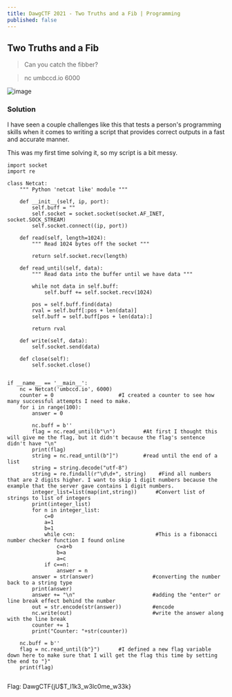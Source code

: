 ```yaml
---
title: DawgCTF 2021 - Two Truths and a Fib | Programming
published: false
---
```


## [](#header-2)Two Truths and a Fib

> Can you catch the fibber?

> nc umbccd.io 6000

![image](https://photos.google.com/lr/photo/AH6roBPiVfaNKNO5LZXGseCiJMEAMRyXfNYCaP5M-1qQNv36XUeOjTfBrDqS1E_ccAVPY1a3ofTvjSRDdUpGsNkvBphRWkToAQ)

### [](#header-3)Solution

I have seen a couple challenges like this that tests a person's programming skills when it comes to writing a script that provides correct outputs in a fast and accurate manner.

This was my first time solving it, so my script is a bit messy.

```
import socket
import re

class Netcat:
    """ Python 'netcat like' module """

    def __init__(self, ip, port):
        self.buff = ""
        self.socket = socket.socket(socket.AF_INET, socket.SOCK_STREAM)
        self.socket.connect((ip, port))

    def read(self, length=1024):
        """ Read 1024 bytes off the socket """

        return self.socket.recv(length)

    def read_until(self, data):
        """ Read data into the buffer until we have data """

        while not data in self.buff:
            self.buff += self.socket.recv(1024)

        pos = self.buff.find(data)
        rval = self.buff[:pos + len(data)]
        self.buff = self.buff[pos + len(data):]

        return rval

    def write(self, data):
        self.socket.send(data)

    def close(self):
        self.socket.close()


if __name__ == '__main__':
    nc = Netcat('umbccd.io', 6000)
    counter = 0                     #I created a counter to see how many successful attempts I need to make.
    for i in range(100):
        answer = 0

        nc.buff = b''
        flag = nc.read_until(b"\n")         #At first I thought this will give me the flag, but it didn't because the flag's sentence didn't have "\n"
        print(flag)
        string = nc.read_until(b"]")        #read until the end of a list
        string = string.decode("utf-8")       
        string = re.findall(r"\d\d+", string)    #Find all numbers that are 2 digits higher. I want to skip 1 digit numbers because the example that the server gave contains 1 digit numbers.
        integer_list=list(map(int,string))      #Convert list of strings to list of integers
        print(integer_list)
        for n in integer_list:                
            c=0
            a=1
            b=1
            while c<n:                          #This is a fibonacci number checker function I found online
                c=a+b
                b=a
                a=c
            if c==n:
                answer = n
        answer = str(answer)                   #converting the number back to a string type
        print(answer)
        answer += "\n"                         #adding the "enter" or line break effect behind the number
        out = str.encode(str(answer))          #encode
        nc.write(out)                          #write the answer along with the line break
        counter += 1
        print("Counter: "+str(counter))

    nc.buff = b''
    flag = nc.read_until(b"}")      #I defined a new flag variable down here to make sure that I will get the flag this time by setting the end to "}"
    print(flag)
    
```

Flag: DawgCTF{jU$T_l1k3_w3lc0me_w33k}
